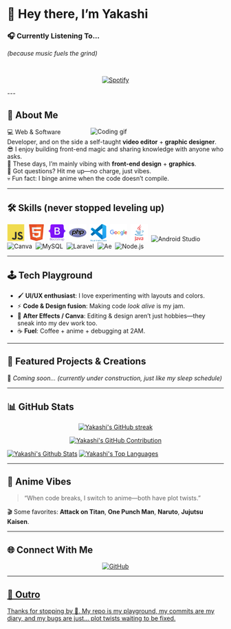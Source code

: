 # 👋 Hey there, I’m Yakashi  

### 🎧 Currently Listening To...  
*(because music fuels the grind)*  

&nbsp;<div align="center">
    [![Spotify](https://spotify-ruby-tau.vercel.app/api/spotify)](https://open.spotify.com/user/31rzh7lcqbcfeulf7l2bheedtg7i)

   </div> 
---

## 💫 About Me  

<p> 
 <img src="/assets/coding-typing.gif" align="right" width="310" alt="Coding gif">

 💻 Web & Software Developer, and on the side a self-taught **video editor** + **graphic designer**.  
 😎 I enjoy building front-end magic and sharing knowledge with anyone who asks.  
 📱 These days, I’m mainly vibing with **front-end design** + **graphics**.  
 📖 Got questions? Hit me up—no charge, just vibes.  
 💀 Fun fact: I binge anime when the code doesn’t compile.  
</p>  

---

## 🛠️ Skills (never stopped leveling up)  

<div> 
   <img src="https://github.com/devicons/devicon/blob/master/icons/javascript/javascript-original.svg" title="Js" alt="Js" width="40" height="40"/>&nbsp;
   <img src="https://github.com/devicons/devicon/blob/master/icons/html5/html5-original.svg" title="HTML5" alt="HTML5" width="40" height="40"/>&nbsp;
   <img src="https://github.com/devicons/devicon/blob/master/icons/bootstrap/bootstrap-original-wordmark.svg" title="Bootstrap" alt="Bootstrap" width="40" height="40"/>&nbsp;
   <img src="https://github.com/devicons/devicon/blob/master/icons/php/php-original.svg" title="PHP" alt="PHP" width="40" height="40"/>&nbsp;
   <img src="https://github.com/devicons/devicon/blob/master/icons/vscode/vscode-original-wordmark.svg" title="VS Code" alt="VS Code" width="40" height="40"/>&nbsp;
   <img src="https://github.com/devicons/devicon/blob/master/icons/google/google-original-wordmark.svg" title="Googling.." alt="Googling" width="40" height="40"/>&nbsp;
   <img src="https://github.com/devicons/devicon/blob/master/icons/java/java-original-wordmark.svg" title="Java" alt="Java" width="40" height="40"/>&nbsp;
   <img src="https://cdn.jsdelivr.net/gh/devicons/devicon@latest/icons/androidstudio/androidstudio-original.svg" alt="Android Studio" width="40" height="40"/>&nbsp;
   <img src="https://cdn.jsdelivr.net/gh/devicons/devicon@latest/icons/canva/canva-original.svg" alt="Canva" width="40" height="40"/>&nbsp;
   <img src="https://cdn.jsdelivr.net/gh/devicons/devicon@latest/icons/mysql/mysql-plain-wordmark.svg" alt="MySQL" width="40" height="40"/>&nbsp;
   <img src="https://cdn.jsdelivr.net/gh/devicons/devicon@latest/icons/laravel/laravel-original.svg" alt="Laravel" width="40" height="40"/>&nbsp;
   <img src="https://cdn.jsdelivr.net/gh/devicons/devicon@latest/icons/aftereffects/aftereffects-original.svg" alt="Ae" width="40" height="40"/>&nbsp;
   <img src="https://cdn.jsdelivr.net/gh/devicons/devicon@latest/icons/nodejs/nodejs-original-wordmark.svg" alt="Node.js" width="40" height="40"/>&nbsp;
</div>  

---

## 🕹️ Tech Playground  

- 🖌️ **UI/UX enthusiast**: I love experimenting with layouts and colors.  
- ⚡ **Code & Design fusion**: Making code *look alive* is my jam.  
- 🎥 **After Effects / Canva**: Editing & design aren’t just hobbies—they sneak into my dev work too.  
- ☕ **Fuel**: Coffee + anime + debugging at 2AM.  

---

## 📌 Featured Projects & Creations  

🚧 *Coming soon… (currently under construction, just like my sleep schedule)*  

---

## 📊 GitHub Stats  

<p align="center">
  <a href="https://github.com/Yakashi13">
    <img src="https://github-readme-streak-stats.herokuapp.com/?user=Yakashi13&theme=radical&border=7F3FBF&background=0D1117" alt="Yakashi's GitHub streak"/>
  </a>
</p>  

<p align="center">
  <a href="https://github.com/Yakashi13">
    <img src="https://github-profile-summary-cards.vercel.app/api/cards/profile-details?username=Yakashi13&theme=radical" alt="Yakashi's GitHub Contribution"/>
  </a>
</p>  

<a> 
  <a href="https://github.com/Yakashi13"><img alt="Yakashi's Github Stats" src="https://denvercoder1-github-readme-stats.vercel.app/api?username=Yakashi13&show_icons=true&count_private=true&theme=react&border_color=7F3FBF&bg_color=0D1117&title_color=F85D7F&icon_color=F8D866" height="192px" width="49.5%"/></a>
  <a href="https://github.com/Yakashi13"><img alt="Yakashi's Top Languages" src="https://denvercoder1-github-readme-stats.vercel.app/api/top-langs/?username=Yakashi13&langs_count=8&layout=compact&theme=react&border_color=7F3FBF&bg_color=0D1117&title_color=F85D7F&icon_color=F8D866" height="192px" width="49.5%"/></a>
</a>  

---

## 🍿 Anime Vibes  

> “When code breaks, I switch to anime—both have plot twists.”  

🎬 Some favorites: **Attack on Titan**, **One Punch Man**, **Naruto**, **Jujutsu Kaisen**.  

---

## 🌐 Connect With Me  

<p align="center">
<a href="https://github.com/Yakashi13" target="_blank">
<img src="https://img.shields.io/badge/GitHub-181717?style=for-the-badge&logo=github" alt="GitHub"/></a>
<a href="mailto:yakashi@example.com" target="_blank">

</p>  

---

## 🚀 Outro  

Thanks for stopping by 👋. My repo is my playground, my commits are my diary, and my bugs are just… plot twists waiting to be fixed.
